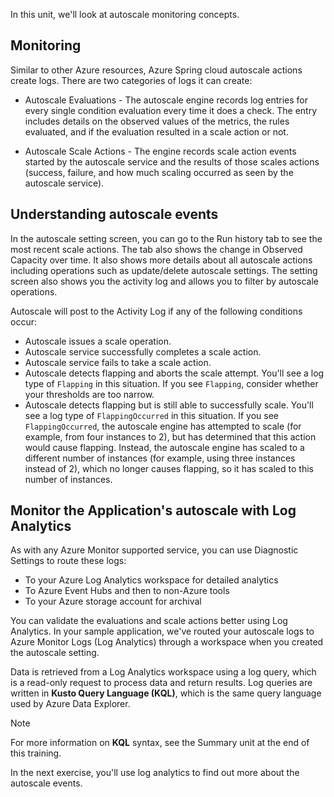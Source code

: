 In this unit, we'll look at autoscale monitoring concepts.

## Monitoring

Similar to other Azure resources, Azure Spring cloud autoscale actions create logs.
There are two categories of logs it can create:

- Autoscale Evaluations - The autoscale engine records log entries for every single condition evaluation every time it does a check. The entry includes details on the observed values of the metrics, the rules evaluated, and if the evaluation resulted in a scale action or not.

- Autoscale Scale Actions - The engine records scale action events started by the autoscale service and the results of those scales actions (success, failure, and how much scaling occurred as seen by the autoscale service).

## Understanding autoscale events

In the autoscale setting screen, you can go to the Run history tab to see the most recent scale actions. The tab also shows the change in Observed Capacity over time. It also shows more details about all autoscale actions including operations such as update/delete autoscale settings. The setting screen also shows you the activity log and allows you to filter by autoscale operations.

Autoscale will post to the Activity Log if any of the following conditions occur:

- Autoscale issues a scale operation.
- Autoscale service successfully completes a scale action.
- Autoscale service fails to take a scale action.
- Autoscale detects flapping and aborts the scale attempt. You'll see a log type of `Flapping` in this situation. If you see `Flapping`, consider whether your thresholds are too narrow.
- Autoscale detects flapping but is still able to successfully scale. You'll see a log type of `FlappingOccurred` in this situation. If you see `FlappingOccurred`, the autoscale engine has attempted to scale (for example, from four instances to 2), but has determined that this action would cause flapping. Instead, the autoscale engine has scaled to a different number of instances (for example, using three instances instead of 2), which no longer causes flapping, so it has scaled to this number of instances.

## Monitor the Application's autoscale with Log Analytics

As with any Azure Monitor supported service, you can use Diagnostic Settings to route these logs:

- To your Azure Log Analytics workspace for detailed analytics
- To Azure Event Hubs and then to non-Azure tools
- To your Azure storage account for archival

You can validate the evaluations and scale actions better using Log Analytics. In your sample application, we've routed your autoscale logs to Azure Monitor Logs (Log Analytics) through a workspace when you created the autoscale setting.

Data is retrieved from a Log Analytics workspace using a log query, which is a read-only request to process data and return results. Log queries are written in **Kusto Query Language (KQL)**, which is the same query language used by Azure Data Explorer.

> [!NOTE]
> For more information on **KQL** syntax, see the Summary unit at the end of this training.

In the next exercise, you'll use log analytics to find out more about the autoscale events.
